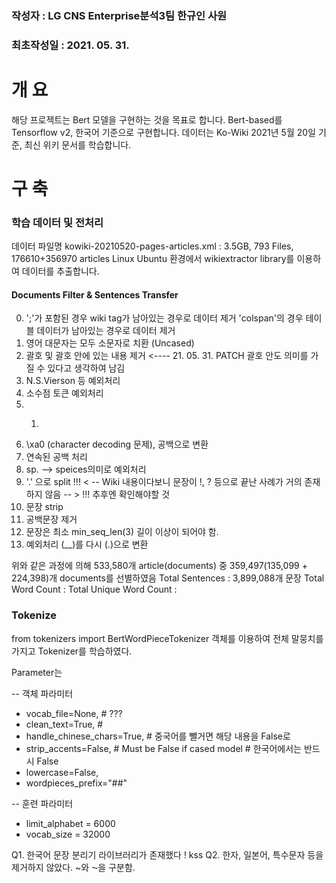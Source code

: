 ### 작성자 : LG CNS Enterprise분석3팀 한규인 사원
### 최초작성일 : 2021. 05. 31.

# 개 요

 해당 프로젝트는 Bert 모델을 구현하는 것을 목표로 합니다.
 Bert-based를 Tensorflow v2, 한국어 기준으로 구현합니다.
 데이터는 Ko-Wiki 2021년 5월 20일 기준, 최신 위키 문서를 학습합니다.

# 구 축

### 학습 데이터 및 전처리

 데이터 파일명
 kowiki-20210520-pages-articles.xml : 3.5GB, 793 Files, 176610+356970 articles
 Linux Ubuntu 환경에서 wikiextractor library를 이용하여 데이터를 추출합니다.

####  Documents Filter & Sentences Transfer

 0. ';'가 포함된 경우 wiki tag가 남아있는 경우로 데이터 제거
    'colspan'의 경우 테이블 데이터가 남아있는 경우로 데이터 제거
 1. 영어 대문자는 모두 소문자로 치환 (Uncased)
 2. 괄호 및 괄호 안에 있는 내용 제거  <---- 21. 05. 31. PATCH 괄호 안도 의미를 가질 수 있다고 생각하여 남김
 3. N.S.Vierson 등 예외처리
 4. 소수점 토큰 예외처리
 5. 1. ~~~, 2. ~~~ 예외처리
 6. \xa0 (character decoding 문제), 공백으로 변환
 7. 연속된 공백 처리
 8. sp. --> speices의미로 예외처리
 9. '.' 으로 split
 !!! < -- Wiki 내용이다보니 문장이 !, ? 등으로 끝난 사례가 거의 존재하지 않음 -- > !!! 추후엔 확인해야할 것
 10. 문장 strip
 11. 공백문장 제거
 12. 문장은 최소 min_seq_len(3) 길이 이상이 되어야 함.
 13. 예외처리 (__)를 다시 (.)으로 변환

 위와 같은 과정에 의해 533,580개 article(documents) 중 359,497(135,099 + 224,398)개 documents를 선별하였음
 Total Sentences : 3,899,088개 문장
 Total Word Count :
 Total Unique Word Count :


 ### Tokenize

from tokenizers import BertWordPieceTokenizer 객체를 이용하여 전체 말뭉치를 가지고 Tokenizer를 학습하였다.

Parameter는

-- 객체 파라미터
- vocab_file=None,                                    # ???
- clean_text=True,                                    #
- handle_chinese_chars=True,                          # 중국어를 뺄거면 해당 내용을 False로
- strip_accents=False, # Must be False if cased model # 한국어에서는 반드시 False
- lowercase=False,                                   
- wordpieces_prefix="##"

-- 훈련 파라미터
- limit_alphabet = 6000
- vocab_size = 32000


Q1. 한국어 문장 분리기 라이브러리가 존재했다 ! kss
Q2. 한자, 일본어, 특수문자 등을 제거하지 않았다. ~와 ⁓을 구분함.
